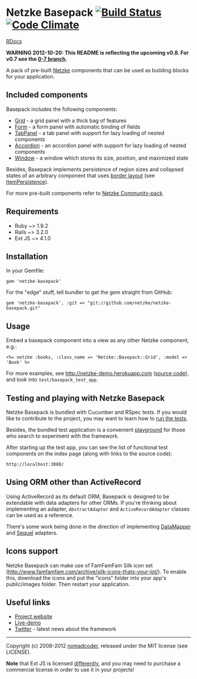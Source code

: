 # Netzke Basepack [![Build Status](https://secure.travis-ci.org/nomadcoder/netzke-basepack.png?branch=master)](http://travis-ci.org/nomadcoder/netzke-basepack) [![Code Climate](https://codeclimate.com/badge.png)](https://codeclimate.com/github/netzke/netzke-basepack)

[RDocs](http://rdoc.info/github/netzke/netzke-basepack)

**WARNING 2012-10-20: This README is reflecting the upcoming v0.8. For v0.7 see the [0-7 branch](https://github.com/netzke/netzke-core/tree/0-7).**

A pack of pre-built [Netzke](http://netzke.org) components that can be used as building blocks for your application.

## Included components

Basepack includes the following components:

* [Grid](http://rdoc.info/github/netzke/netzke-basepack/Netzke/Basepack/Grid) - a grid panel with a thick bag of features
* [Form](http://rdoc.info/github/netzke/netzke-basepack/Netzke/Basepack/Form) - a form panel with automatic binding of fields
* [TabPanel](http://rdoc.info/github/netzke/netzke-basepack/Netzke/Basepack/TabPanel) - a tab panel with support for lazy loading of nested components
* [Accordion](http://rdoc.info/github/netzke/netzke-basepack/Netzke/Basepack/Accordion) - an accordion panel with support for lazy loading of nested components
* [Window](http://rdoc.info/github/netzke/netzke-basepack/Netzke/Basepack/Window) - a window which stores its size, position, and maximized state

Besides, Basepack implements persistence of region sizes and collapsed states of an arbitrary component that uses [border layout](http://docs.sencha.com/ext-js/4-1/#!/api/Ext.layout.container.Border) (see [ItemPersistence](http://rdoc.info/github/netzke/netzke-basepack/Netzke/Basepack/ItemPersistence)).

For more pre-built components refer to [Netzke Community-pack](https://github.com/netzke/netzke-communitypack).

## Requirements

* Ruby ~> 1.9.2
* Rails ~> 3.2.0
* Ext JS ~> 4.1.0

## Installation

In your Gemfile:

    gem 'netzke-basepack'

For the "edge" stuff, tell bundler to get the gem straight from GitHub:

    gem 'netzke-basepack', :git => "git://github.com/netzke/netzke-basepack.git"

## Usage

Embed a basepack component into a view as any other Netzke component, e.g.:

```erb
<%= netzke :books, :class_name => 'Netzke::Basepack::Grid', :model => 'Book' %>
```

For more examples, see http://netzke-demo.herokuapp.com ([source code](https://github.com/netzke/netzke-demo)), and look into `test/basepack_test_app`.

## Testing and playing with Netzke Basepack

Netzke Basepack is bundled with Cucumber and RSpec tests. If you would like to contribute to the project, you may want to learn how to [run the tests](https://github.com/netzke/netzke-core/wiki/Automated-testing).

Besides, the bundled test application is a convenient [playground](https://github.com/netzke/netzke-core/wiki/Playground) for those who search to experiment with the framework.

After starting up the test app, you can see the list of functional test components on the index page (along with links to the source code):

    http://localhost:3000/

## Using ORM other than ActiveRecord

Using ActiveRecord as its default ORM, Basepack is designed to be extendable with data adapters for other ORMs. If you're thinking about implementing an adapter, `AbstractAdapter` and `ActiveRecordAdapter` classes can be used as a reference.

There's some work being done in the direction of implementing [DataMapper](https://github.com/nomadcoder/netzke-basepack-dm) and [Sequel](https://github.com/nomadcoder/netzke-basepack-sequel) adapters.

## Icons support

Netzke Basepack can make use of FamFamFam Silk icon set (http://www.famfamfam.com/archive/silk-icons-thats-your-lot/). To enable this, download the icons and put the "icons" folder into your app's public/images folder. Then restart your application.

## Useful links
* [Project website](http://netzke.org)
* [Live-demo](http://netzke-demo.herokuapp.com)
* [Twitter](http://twitter.com/netzke) - latest news about the framework

---
Copyright (c) 2008-2012 [nomadcoder](https://twitter.com/nomadcoder), released under the MIT license (see LICENSE).

**Note** that Ext JS is licensed [differently](http://www.sencha.com/products/extjs/license/), and you may need to purchase a commercial license in order to use it in your projects!
